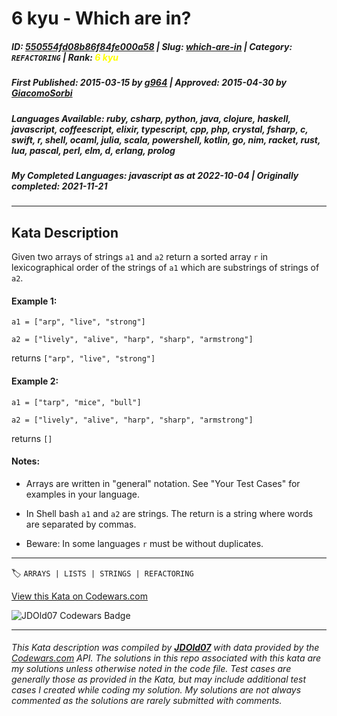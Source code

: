 # 6 kyu - Which are  in?

##### **ID**: [550554fd08b86f84fe000a58](https://www.codewars.com/kata/550554fd08b86f84fe000a58) | **Slug**: [which-are-in](https://www.codewars.com/kata/550554fd08b86f84fe000a58) | **Category**: `REFACTORING` | **Rank**: <span style="color:yellow">6 kyu</span>

##### **First Published**: 2015-03-15 ***by*** [g964](https://www.codewars.com/users/g964) | **Approved**: 2015-04-30 ***by*** [GiacomoSorbi](https://www.codewars.com/users/GiacomoSorbi)

##### **Languages Available**: ruby, csharp, python, java, clojure, haskell, javascript, coffeescript, elixir, typescript, cpp, php, crystal, fsharp, c, swift, r, shell, ocaml, julia, scala, powershell, kotlin, go, nim, racket, rust, lua, pascal, perl, elm, d, erlang, prolog

##### **My Completed Languages**: javascript ***as at*** 2022-10-04 | **Originally completed**: 2021-11-21

---

## Kata Description


Given two arrays of strings `a1` and `a2` return a sorted array `r` in lexicographical order of the strings of `a1` which are substrings of strings of `a2`.



#### Example 1:

`a1 = ["arp", "live", "strong"]`



`a2 = ["lively", "alive", "harp", "sharp", "armstrong"]`



returns `["arp", "live", "strong"]`



#### Example 2:

`a1 = ["tarp", "mice", "bull"]`



`a2 = ["lively", "alive", "harp", "sharp", "armstrong"]`



returns `[]`



#### Notes: 

- Arrays are written in "general" notation. See "Your Test Cases" for examples in your language.

- In Shell bash `a1` and `a2` are strings. The return is a string where words are separated by commas.

- Beware: In some languages `r` must be without duplicates.

---


🏷 `ARRAYS | LISTS | STRINGS | REFACTORING`


[View this Kata on Codewars.com](https://www.codewars.com/kata/550554fd08b86f84fe000a58)

![](https://www.codewars.com/users/jdold07/badges/large "JDOld07 Codewars Badge")

---

###### *This Kata description was compiled by [**JDOld07**](https://tpstech.dev) with data provided by the [Codewars.com](https://www.codewars.com) API.  The solutions in this repo associated with this kata are my solutions unless otherwise noted in the code file.  Test cases are generally those as provided in the Kata, but may include additional test cases I created while coding my solution.  My solutions are not always commented as the solutions are rarely submitted with comments.*

